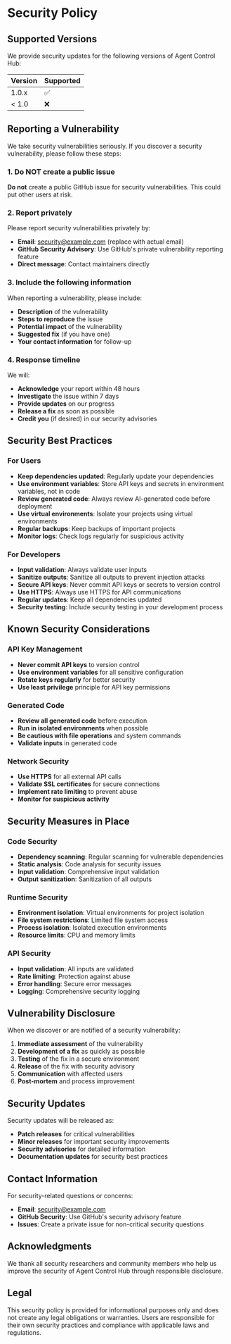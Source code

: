 # Security Policy

## Supported Versions

We provide security updates for the following versions of Agent Control Hub:

| Version | Supported          |
| ------- | ------------------ |
| 1.0.x   | :white_check_mark: |
| < 1.0   | :x:                |

## Reporting a Vulnerability

We take security vulnerabilities seriously. If you discover a security vulnerability, please follow these steps:

### 1. Do NOT create a public issue

**Do not** create a public GitHub issue for security vulnerabilities. This could put other users at risk.

### 2. Report privately

Please report security vulnerabilities privately by:

- **Email**: [security@example.com](mailto:security@example.com) (replace with actual email)
- **GitHub Security Advisory**: Use GitHub's private vulnerability reporting feature
- **Direct message**: Contact maintainers directly

### 3. Include the following information

When reporting a vulnerability, please include:

- **Description** of the vulnerability
- **Steps to reproduce** the issue
- **Potential impact** of the vulnerability
- **Suggested fix** (if you have one)
- **Your contact information** for follow-up

### 4. Response timeline

We will:

- **Acknowledge** your report within 48 hours
- **Investigate** the issue within 7 days
- **Provide updates** on our progress
- **Release a fix** as soon as possible
- **Credit you** (if desired) in our security advisories

## Security Best Practices

### For Users

- **Keep dependencies updated**: Regularly update your dependencies
- **Use environment variables**: Store API keys and secrets in environment variables, not in code
- **Review generated code**: Always review AI-generated code before deployment
- **Use virtual environments**: Isolate your projects using virtual environments
- **Regular backups**: Keep backups of important projects
- **Monitor logs**: Check logs regularly for suspicious activity

### For Developers

- **Input validation**: Always validate user inputs
- **Sanitize outputs**: Sanitize all outputs to prevent injection attacks
- **Secure API keys**: Never commit API keys or secrets to version control
- **Use HTTPS**: Always use HTTPS for API communications
- **Regular updates**: Keep all dependencies updated
- **Security testing**: Include security testing in your development process

## Known Security Considerations

### API Key Management

- **Never commit API keys** to version control
- **Use environment variables** for all sensitive configuration
- **Rotate keys regularly** for better security
- **Use least privilege** principle for API key permissions

### Generated Code

- **Review all generated code** before execution
- **Run in isolated environments** when possible
- **Be cautious with file operations** and system commands
- **Validate inputs** in generated code

### Network Security

- **Use HTTPS** for all external API calls
- **Validate SSL certificates** for secure connections
- **Implement rate limiting** to prevent abuse
- **Monitor for suspicious activity**

## Security Measures in Place

### Code Security

- **Dependency scanning**: Regular scanning for vulnerable dependencies
- **Static analysis**: Code analysis for security issues
- **Input validation**: Comprehensive input validation
- **Output sanitization**: Sanitization of all outputs

### Runtime Security

- **Environment isolation**: Virtual environments for project isolation
- **File system restrictions**: Limited file system access
- **Process isolation**: Isolated execution environments
- **Resource limits**: CPU and memory limits

### API Security

- **Input validation**: All inputs are validated
- **Rate limiting**: Protection against abuse
- **Error handling**: Secure error messages
- **Logging**: Comprehensive security logging

## Vulnerability Disclosure

When we discover or are notified of a security vulnerability:

1. **Immediate assessment** of the vulnerability
2. **Development of a fix** as quickly as possible
3. **Testing** of the fix in a secure environment
4. **Release** of the fix with security advisory
5. **Communication** with affected users
6. **Post-mortem** and process improvement

## Security Updates

Security updates will be released as:

- **Patch releases** for critical vulnerabilities
- **Minor releases** for important security improvements
- **Security advisories** for detailed information
- **Documentation updates** for security best practices

## Contact Information

For security-related questions or concerns:

- **Email**: [security@example.com](mailto:security@example.com)
- **GitHub Security**: Use GitHub's security advisory feature
- **Issues**: Create a private issue for non-critical security questions

## Acknowledgments

We thank all security researchers and community members who help us improve the security of Agent Control Hub through responsible disclosure.

## Legal

This security policy is provided for informational purposes only and does not create any legal obligations or warranties. Users are responsible for their own security practices and compliance with applicable laws and regulations.
